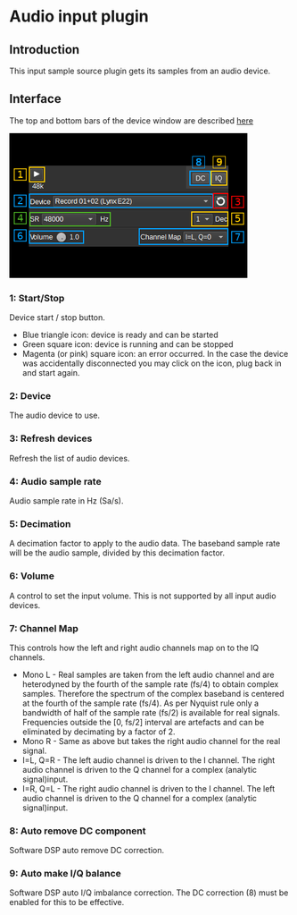 <h1>Audio input plugin</h1>

<h2>Introduction</h2>

This input sample source plugin gets its samples from an audio device.

<h2>Interface</h2>

The top and bottom bars of the device window are described [here](../../../sdrgui/device/readme.md)

![Audio input plugin GUI](../../../doc/img/AudioInput_plugin.png)

<h3>1: Start/Stop</h3>

Device start / stop button.

  - Blue triangle icon: device is ready and can be started
  - Green square icon: device is running and can be stopped
  - Magenta (or pink) square icon: an error occurred. In the case the device was accidentally disconnected you may click on the icon, plug back in and start again.

<h3>2: Device</h3>

The audio device to use.

<h3>3: Refresh devices</h3>

Refresh the list of audio devices.

<h3>4: Audio sample rate</h3>

Audio sample rate in Hz (Sa/s).

<h3>5: Decimation</h3>

A decimation factor to apply to the audio data. The baseband sample rate will be the audio sample, divided by this decimation factor.

<h3>6: Volume</h3>

A control to set the input volume. This is not supported by all input audio devices.

<h3>7: Channel Map</h3>

This controls how the left and right audio channels map on to the IQ channels.

* Mono L - Real samples are taken from the left audio channel and are heterodyned by the fourth of the sample rate (fs/4) to obtain complex samples. Therefore the spectrum of the complex baseband is centered at the fourth of the sample rate (fs/4). As per Nyquist rule only a bandwidth of half of the sample rate (fs/2) is available for real signals. Frequencies outside the [0, fs/2] interval are artefacts and can be eliminated by decimating by a factor of 2.
* Mono R - Same as above but takes the right audio channel for the real signal.
* I=L, Q=R - The left audio channel is driven to the I channel. The right audio channel is driven to the Q channel for a complex (analytic signal)input.
* I=R, Q=L - The right audio channel is driven to the I channel. The left audio channel is driven to the Q channel for a complex (analytic signal)input.

<h3>8: Auto remove DC component</h3>

Software DSP auto remove DC correction.

<h3>9: Auto make I/Q balance</h3>

Software DSP auto I/Q imbalance correction. The DC correction (8) must be enabled for this to be effective.
